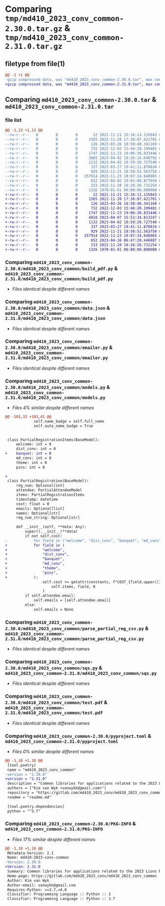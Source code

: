 # Comparing `tmp/md410_2023_conv_common-2.30.0.tar.gz` & `tmp/md410_2023_conv_common-2.31.0.tar.gz`

## filetype from file(1)

```diff
@@ -1 +1 @@
-gzip compressed data, was "md410_2023_conv_common-2.30.0.tar", max compression
+gzip compressed data, was "md410_2023_conv_common-2.31.0.tar", max compression
```

## Comparing `md410_2023_conv_common-2.30.0.tar` & `md410_2023_conv_common-2.31.0.tar`

### file list

```diff
@@ -1,13 +1,13 @@
--rw-r--r--   0        0        0       22 2021-11-21 15:16:13.135043 md410_2023_conv_common-2.30.0/md410_2023_conv_common/__init__.py
--rw-r--r--   0        0        0     1565 2022-11-20 17:36:07.421701 md410_2023_conv_common-2.30.0/md410_2023_conv_common/build_pdf.py
--rw-r--r--   0        0        0      126 2023-03-26 18:50:48.341169 md410_2023_conv_common-2.30.0/md410_2023_conv_common/constants.py
--rw-r--r--   0        0        0      732 2022-12-03 15:46:20.199481 md410_2023_conv_common-2.30.0/md410_2023_conv_common/data.json
--rw-r--r--   0        0        0     1747 2022-11-23 19:06:38.833446 md410_2023_conv_common-2.30.0/md410_2023_conv_common/emailer.py
--rw-r--r--   0        0        0     3885 2023-04-02 18:26:14.690792 md410_2023_conv_common-2.30.0/md410_2023_conv_common/models.py
--rw-r--r--   0        0        0     1132 2023-04-02 18:59:20.727548 md410_2023_conv_common-2.30.0/md410_2023_conv_common/parse_partial_reg_csv.py
--rw-r--r--   0        0        0      337 2023-03-27 19:41:11.870834 md410_2023_conv_common-2.30.0/md410_2023_conv_common/partial_data.json
--rw-r--r--   0        0        0      929 2022-11-21 18:50:52.563758 md410_2023_conv_common-2.30.0/md410_2023_conv_common/sqs.py
--rw-r--r--   0        0        0   257914 2022-11-23 19:07:34.648965 md410_2023_conv_common-2.30.0/md410_2023_conv_common/test.pdf
--rw-r--r--   0        0        0      652 2023-04-02 19:01:08.877058 md410_2023_conv_common-2.30.0/pyproject.toml
--rw-r--r--   0        0        0      233 2022-11-20 18:26:26.731254 md410_2023_conv_common-2.30.0/readme.md
--rw-r--r--   0        0        0     1326 1970-01-01 00:00:00.000000 md410_2023_conv_common-2.30.0/PKG-INFO
+-rw-r--r--   0        0        0       22 2021-11-21 15:16:13.135043 md410_2023_conv_common-2.31.0/md410_2023_conv_common/__init__.py
+-rw-r--r--   0        0        0     1565 2022-11-20 17:36:07.421701 md410_2023_conv_common-2.31.0/md410_2023_conv_common/build_pdf.py
+-rw-r--r--   0        0        0      126 2023-03-26 18:50:48.341169 md410_2023_conv_common-2.31.0/md410_2023_conv_common/constants.py
+-rw-r--r--   0        0        0      732 2022-12-03 15:46:20.199481 md410_2023_conv_common-2.31.0/md410_2023_conv_common/data.json
+-rw-r--r--   0        0        0     1747 2022-11-23 19:06:38.833446 md410_2023_conv_common-2.31.0/md410_2023_conv_common/emailer.py
+-rw-r--r--   0        0        0     4018 2023-04-07 15:53:34.813247 md410_2023_conv_common-2.31.0/md410_2023_conv_common/models.py
+-rw-r--r--   0        0        0     1132 2023-04-02 18:59:20.727548 md410_2023_conv_common-2.31.0/md410_2023_conv_common/parse_partial_reg_csv.py
+-rw-r--r--   0        0        0      337 2023-03-27 19:41:11.870834 md410_2023_conv_common-2.31.0/md410_2023_conv_common/partial_data.json
+-rw-r--r--   0        0        0      929 2022-11-21 18:50:52.563758 md410_2023_conv_common-2.31.0/md410_2023_conv_common/sqs.py
+-rw-r--r--   0        0        0   257914 2022-11-23 19:07:34.648965 md410_2023_conv_common-2.31.0/md410_2023_conv_common/test.pdf
+-rw-r--r--   0        0        0      652 2023-04-16 06:47:20.446887 md410_2023_conv_common-2.31.0/pyproject.toml
+-rw-r--r--   0        0        0      233 2022-11-20 18:26:26.731254 md410_2023_conv_common-2.31.0/readme.md
+-rw-r--r--   0        0        0     1326 1970-01-01 00:00:00.000000 md410_2023_conv_common-2.31.0/PKG-INFO
```

### Comparing `md410_2023_conv_common-2.30.0/md410_2023_conv_common/build_pdf.py` & `md410_2023_conv_common-2.31.0/md410_2023_conv_common/build_pdf.py`

 * *Files identical despite different names*

### Comparing `md410_2023_conv_common-2.30.0/md410_2023_conv_common/data.json` & `md410_2023_conv_common-2.31.0/md410_2023_conv_common/data.json`

 * *Files identical despite different names*

### Comparing `md410_2023_conv_common-2.30.0/md410_2023_conv_common/emailer.py` & `md410_2023_conv_common-2.31.0/md410_2023_conv_common/emailer.py`

 * *Files identical despite different names*

### Comparing `md410_2023_conv_common-2.30.0/md410_2023_conv_common/models.py` & `md410_2023_conv_common-2.31.0/md410_2023_conv_common/models.py`

 * *Files 4% similar despite different names*

```diff
@@ -103,32 +103,41 @@
             self.name_badge = self.full_name
             self.auto_name_badge = True
 
 
 class PartialRegistrationItems(BaseModel):
     welcome: int = 0
     dist_conv: int = 0
+    banquet: int = 0
     md_conv: int = 0
     theme: int = 0
     pins: int = 0
 
+
 class PartialRegistration(BaseModel):
     reg_num: Optional[int]
     attendee: PartialAttendeeModel
     items: PartialRegistrationItems
     timestamp: datetime
     cost: float = 0
     emails: Optional[list]
     names: Optional[str]
     reg_num_string: Optional[str]
 
     def __init__(self, **data: Any):
         super().__init__(**data)
         if not self.cost:
-            for field in ("welcome", "dist_conv", "banquet", "md_conv", "theme", "pins"):
+            for field in (
+                "welcome",
+                "dist_conv",
+                "banquet",
+                "md_conv",
+                "theme",
+                "pins",
+            ):
                 self.cost += getattr(constants, f"COST_{field.upper()}", 0) * getattr(
                     self.items, field, 0
                 )
         if self.attendee.email:
             self.emails = [self.attendee.email]
         else:
             self.emails = None
```

### Comparing `md410_2023_conv_common-2.30.0/md410_2023_conv_common/parse_partial_reg_csv.py` & `md410_2023_conv_common-2.31.0/md410_2023_conv_common/parse_partial_reg_csv.py`

 * *Files identical despite different names*

### Comparing `md410_2023_conv_common-2.30.0/md410_2023_conv_common/sqs.py` & `md410_2023_conv_common-2.31.0/md410_2023_conv_common/sqs.py`

 * *Files identical despite different names*

### Comparing `md410_2023_conv_common-2.30.0/md410_2023_conv_common/test.pdf` & `md410_2023_conv_common-2.31.0/md410_2023_conv_common/test.pdf`

 * *Files identical despite different names*

### Comparing `md410_2023_conv_common-2.30.0/pyproject.toml` & `md410_2023_conv_common-2.31.0/pyproject.toml`

 * *Files 0% similar despite different names*

```diff
@@ -1,10 +1,10 @@
 [tool.poetry]
 name = "md410_2023_conv_common"
-version = "2.30.0"
+version = "2.31.0"
 description = "Common libraries for applications related to the 2023 Lions MD410 Convention"
 authors = ["Kim van Wyk <vanwykk@gmail.com>"]
 repository = "https://gitlab.com/md410_2023_conv/md410_2023_conv_common"
 readme = "readme.md" 
 
 [tool.poetry.dependencies]
 python = "^3.7"
```

### Comparing `md410_2023_conv_common-2.30.0/PKG-INFO` & `md410_2023_conv_common-2.31.0/PKG-INFO`

 * *Files 17% similar despite different names*

```diff
@@ -1,10 +1,10 @@
 Metadata-Version: 2.1
 Name: md410-2023-conv-common
-Version: 2.30.0
+Version: 2.31.0
 Summary: Common libraries for applications related to the 2023 Lions MD410 Convention
 Home-page: https://gitlab.com/md410_2023_conv/md410_2023_conv_common
 Author: Kim van Wyk
 Author-email: vanwykk@gmail.com
 Requires-Python: >=3.7,<4.0
 Classifier: Programming Language :: Python :: 3
 Classifier: Programming Language :: Python :: 3.7
```

